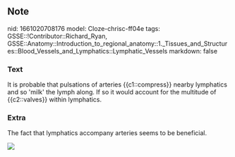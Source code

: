 ## Note
nid: 1661020708176
model: Cloze-chrisc-ff04e
tags: GSSE::!Contributor::Richard_Ryan, GSSE::Anatomy::Introduction_to_regional_anatomy::1._Tissues_and_Structures::Blood_Vessels_and_Lymphatics::Lymphatic_Vessels
markdown: false

### Text
<div class="toggle">
  It is probable that pulsations of arteries {{c1::compress}}
  nearby lymphatics and so 'milk' the lymph along. If so it would
  account for the multitude of {{c2::valves}} within lymphatics.
</div>

### Extra
<p id="7b193e73-f359-4543-9c9a-1de9204b61b5" class="">The fact that
lymphatics accompany arteries seems to be beneficial.
<p id="7b193e73-f359-4543-9c9a-1de9204b61b5" class=""><img src= 
"article-Anatomy-of-the-Lymph-fkq.jpg">
